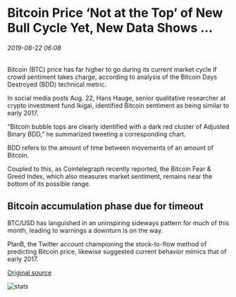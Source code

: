 # Bitcoin Price ‘Not at the Top’ of New Bull Cycle Yet, New Data Shows ...

###### 2019-08-22 06:08

Bitcoin (BTC) price has far higher to go during its current market cycle if crowd sentiment takes charge, according to analysis of the Bitcoin Days Destroyed (BDD) technical metric.

In social media posts Aug. 22, Hans Hauge, senior qualitative researcher at crypto investment fund Ikigai, identified Bitcoin sentiment as being similar to early 2017.

“Bitcoin bubble tops are clearly identified with a dark red cluster of Adjusted Binary BDD,” he summarized tweeting a corresponding chart.

BDD refers to the amount of time between movements of an amount of Bitcoin.

Coupled to this, as Cointelegraph recently reported, the Bitcoin Fear & Greed Index, which also measures market sentiment, remains near the bottom of its possible range.

## Bitcoin accumulation phase due for timeout

BTC/USD has languished in an uninspiring sideways pattern for much of this month, leading to warnings a downturn is on the way.

PlanB, the Twitter account championing the stock-to-flow method of predicting Bitcoin price, likewise suggested current behavior mimics that of early 2017.

[Original source](https://cointelegraph.com/news/bitcoin-price-not-at-the-top-of-new-bull-cycle-yet-new-data-shows)

![stats](https://c.statcounter.com/11760860/0/a89fa40b/1/ "stats")